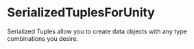 # SerializedTuplesForUnity
Serialized Tuples allow you to create data objects with any type combinations you desire.
